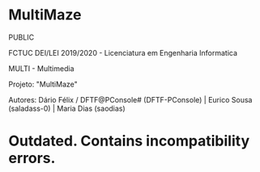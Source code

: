 # MultiMaze

PUBLIC

FCTUC DEI/LEI 2019/2020 - Licenciatura em Engenharia Informatica

MULTI - Multimedia

Projeto: "MultiMaze"


Autores: Dário Félix / DFTF@PConsole# (DFTF-PConsole)  |  Eurico Sousa (saladass-0)  |  Maria Dias (saodias)


# Outdated. Contains incompatibility errors.
